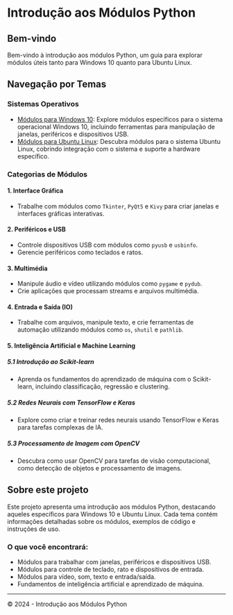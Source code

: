 # Introdução aos Módulos Python

## Bem-vindo
Bem-vindo à introdução aos módulos Python, um guia para explorar módulos úteis tanto para Windows 10 quanto para Ubuntu Linux.

## Navegação por Temas

### Sistemas Operativos
- [Módulos para Windows 10](modulos_windows.md): Explore módulos específicos para o sistema operacional Windows 10, incluindo ferramentas para manipulação de janelas, periféricos e dispositivos USB.
- [Módulos para Ubuntu Linux](modulos_ubuntu.md): Descubra módulos para o sistema Ubuntu Linux, cobrindo integração com o sistema e suporte a hardware específico.

### Categorias de Módulos

#### 1. Interface Gráfica
- Trabalhe com módulos como `Tkinter`, `PyQt5` e `Kivy` para criar janelas e interfaces gráficas interativas.

#### 2. Periféricos e USB
- Controle dispositivos USB com módulos como `pyusb` e `usbinfo`.
- Gerencie periféricos como teclados e ratos.

#### 3. Multimédia
- Manipule áudio e vídeo utilizando módulos como `pygame` e `pydub`.
- Crie aplicações que processam streams e arquivos multimédia.

#### 4. Entrada e Saída (IO)
- Trabalhe com arquivos, manipule texto, e crie ferramentas de automação utilizando módulos como `os`, `shutil` e `pathlib`.

#### 5. Inteligência Artificial e Machine Learning

##### 5.1 Introdução ao Scikit-learn
- Aprenda os fundamentos do aprendizado de máquina com o Scikit-learn, incluindo classificação, regressão e clustering.

##### 5.2 Redes Neurais com TensorFlow e Keras
- Explore como criar e treinar redes neurais usando TensorFlow e Keras para tarefas complexas de IA.

##### 5.3 Processamento de Imagem com OpenCV
- Descubra como usar OpenCV para tarefas de visão computacional, como detecção de objetos e processamento de imagens.

## Sobre este projeto
Este projeto apresenta uma introdução aos módulos Python, destacando aqueles específicos para Windows 10 e Ubuntu Linux. Cada tema contém informações detalhadas sobre os módulos, exemplos de código e instruções de uso.

### O que você encontrará:
- Módulos para trabalhar com janelas, periféricos e dispositivos USB.
- Módulos para controle de teclado, rato e dispositivos de entrada.
- Módulos para vídeo, som, texto e entrada/saída.
- Fundamentos de inteligência artificial e aprendizado de máquina.

---

&copy; 2024 - Introdução aos Módulos Python
